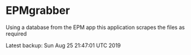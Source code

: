 # EPMgrabber
Using a database from the EPM app this application scrapes the files as required


Latest backup: Sun Aug 25 21:47:01 UTC 2019
